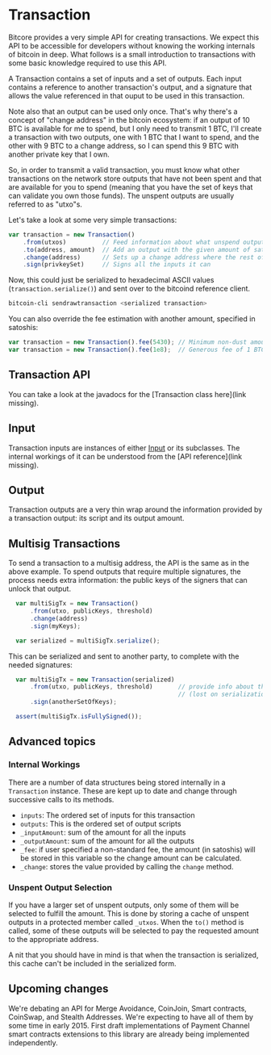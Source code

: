 # Transaction

Bitcore provides a very simple API for creating transactions. We expect this API to be accessible for developers without knowing the working internals of bitcoin in deep. What follows is a small introduction to transactions with some basic knowledge required to use this API.

A Transaction contains a set of inputs and a set of outputs. Each input contains a reference to another transaction's output, and a signature that allows the value referenced in that ouput to be used in this transaction.

Note also that an output can be used only once. That's why there's a concept of "change address" in the bitcoin ecosystem: if an output of 10 BTC is available for me to spend, but I only need to transmit 1 BTC, I'll create a transaction with two outputs, one with 1 BTC that I want to spend, and the other with 9 BTC to a change address, so I can spend this 9 BTC with another private key that I own.

So, in order to transmit a valid transaction, you must know what other transactions on the network store outputs that have not been spent and that are available for you to spend (meaning that you have the set of keys that can validate you own those funds). The unspent outputs are usually referred to as "utxo"s.

Let's take a look at some very simple transactions:

```javascript
var transaction = new Transaction()
    .from(utxos)          // Feed information about what unspend outputs one can use
    .to(address, amount)  // Add an output with the given amount of satoshis
    .change(address)      // Sets up a change address where the rest of the funds will go
    .sign(privkeySet)     // Signs all the inputs it can
```

Now, this could just be serialized to hexadecimal ASCII values (`transaction.serialize()`) and sent over to the bitcoind reference client.

```bash
bitcoin-cli sendrawtransaction <serialized transaction>
```

You can also override the fee estimation with another amount, specified in satoshis:
```javascript
var transaction = new Transaction().fee(5430); // Minimum non-dust amount
var transaction = new Transaction().fee(1e8);  // Generous fee of 1 BTC
```

## Transaction API

You can take a look at the javadocs for the [Transaction class here](link missing).

## Input

Transaction inputs are instances of either [Input](https://github.com/bitpay/bitcore/tree/master/lib/transaction/input) or its subclasses. The internal workings of it can be understood from the [API reference](link missing).

## Output

Transaction outputs are a very thin wrap around the information provided by a transaction output: its script and its output amount.

## Multisig Transactions

To send a transaction to a multisig address, the API is the same as in the above example. To spend outputs that require multiple signatures, the process needs extra information: the public keys of the signers that can unlock that output.

```javascript
  var multiSigTx = new Transaction()
      .from(utxo, publicKeys, threshold)
      .change(address)
      .sign(myKeys);

  var serialized = multiSigTx.serialize();
```

This can be serialized and sent to another party, to complete with the needed
signatures:

```javascript
  var multiSigTx = new Transaction(serialized)
      .from(utxo, publicKeys, threshold)       // provide info about the multisig output
                                               // (lost on serialization) 
      .sign(anotherSetOfKeys);

  assert(multiSigTx.isFullySigned());
```

## Advanced topics

### Internal Workings

There are a number of data structures being stored internally in a `Transaction` instance. These are kept up to date and change through successive calls to its methods.

* `inputs`: The ordered set of inputs for this transaction
* `outputs`: This is the ordered set of output scripts
* `_inputAmount`: sum of the amount for all the inputs
* `_outputAmount`: sum of the amount for all the outputs
* `_fee`: if user specified a non-standard fee, the amount (in satoshis) will be stored in this variable so the change amount can be calculated.
* `_change`: stores the value provided by calling the `change` method.

### Unspent Output Selection

If you have a larger set of unspent outputs, only some of them will be selected to fulfill the amount. This is done by storing a cache of unspent outputs in a protected member called `_utxos`. When the `to()` method is called, some of these outputs will be selected to pay the requested amount to the appropriate address.

A nit that you should have in mind is that when the transaction is serialized, this cache can't be included in the serialized form. 

## Upcoming changes

We're debating an API for Merge Avoidance, CoinJoin, Smart contracts, CoinSwap, and Stealth Addresses. We're expecting to have all of them by some time in early 2015. First draft implementations of Payment Channel smart contracts extensions to this library are already being implemented independently.
